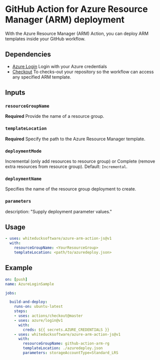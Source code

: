 # GitHub Action for Azure Resource Manager (ARM) deployment

With the Azure Resource Manager (ARM) Action, you can deploy ARM templates inside your GitHub workflow.

## Dependencies

* [Azure Login](https://github.com/Azure/login) Login with your Azure credentials
* [Checkout](https://github.com/actions/checkout) To checks-out your repository so the workflow can access any specified ARM template.

## Inputs

### `resourceGroupName`

**Required** Provide the name of a resource group.

### `templateLocation`

**Required** Specify the path to the Azure Resource Manager template.

### `deploymentMode`

Incremental (only add resources to resource group) or Complete (remove extra resources from resource group). Default: `Incremental`.
  
### `deploymentName`

Specifies the name of the resource group deployment to create.

### `parameters`

description: "Supply deployment parameter values."

## Usage

```yml
- uses: whiteducksoftware/azure-arm-action-js@v1
  with:
    resourceGroupName: <YourResourceGroup>
    templateLocation: <path/to/azuredeploy.json>
```

## Example

```yml
on: [push]
name: AzureLoginSample

jobs:

  build-and-deploy:
    runs-on: ubuntu-latest
    steps:
    - uses: actions/checkout@master
    - uses: azure/login@v1
      with:
        creds: ${{ secrets.AZURE_CREDENTIALS }}
    - uses: whiteducksoftware/azure-arm-action-js@v1
      with:
        resourceGroupName: github-action-arm-rg
        templateLocation: ./azuredeploy.json
        parameters: storageAccountType=Standard_LRS
```
